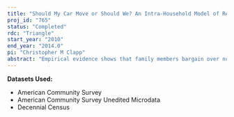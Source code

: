 ```yaml
---
title: "Should My Car Move or Should We? An Intra-Household Model of Residential and Commuting Choices"
proj_id: "765"
status: "Completed"
rdc: "Triangle"
start_year: "2010"
end_year: "2014.0"
pi: "Christopher M Clapp"
abstract: "Empirical evidence shows that family members bargain over nondurable household consumption decisions. It stands to reason that they also bargain over more longstanding decisions such as modes of transportation. In order to gain a better understanding of congestion, one must consider both the interplay between residential and commuting mode choices, and how those decisions are made within the family. Using data from the Decennial Census and the American Community Survey (ACS), this research develops a joint model of family residential choice and commuting method. It aims to make four key contributions to the literature. First, to the best of the researcher's knowledge, this work is the first to explicitly model both residential and commuting choices together using nationwide, individual level data.  Other research controls for distance to the head of household's job in a residential choice model but focuses on Tiebout sorting in housing markets, not commuting decisions. Second, the model does not treat households as unified decision making entities. This research uses the collective household model to improve upon the current residential choice literature, which treats multi-person households as single agents. Third, the framework here allows for an additional empirical test of the hypothesis that the collective model accurately approximates household behavior. Finally, the ultimate goal of this work is to conduct simulations that predict the land use impacts of congestion pricing and other transportation strategies. These simulations can be used to evaluate the costs and benefits of these strategies."
---
```


**Datasets Used:**

  - American Community Survey 
  - American Community Survey Unedited Microdata 
  - Decennial Census 

